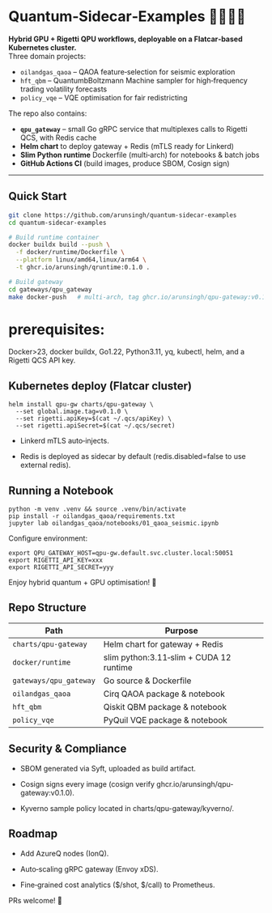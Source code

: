 # Quantum‑Sidecar‑Examples 🚀🔗🧑‍🚀  

**Hybrid GPU + Rigetti QPU workflows, deployable on a Flatcar‑based Kubernetes cluster.**  
Three domain projects:

* `oilandgas_qaoa` – QAOA feature‑selection for seismic exploration  
* `hft_qbm` – QuantumbBoltzmann Machine sampler for high‑frequency trading volatility forecasts  
* `policy_vqe` – VQE optimisation for fair redistricting

The repo also contains:

* **`qpu_gateway`** – small Go gRPC service that multiplexes calls to Rigetti QCS, with Redis cache  
* **Helm chart** to deploy gateway + Redis (mTLS ready for Linkerd)  
* **Slim Python runtime** Dockerfile (multi‑arch) for notebooks & batch jobs  
* **GitHub Actions CI** (build images, produce SBOM, Cosign sign)  

---

## Quick Start

```bash
git clone https://github.com/arunsingh/quantum-sidecar-examples
cd quantum-sidecar-examples

# Build runtime container
docker buildx build --push \
  -f docker/runtime/Dockerfile \
  --platform linux/amd64,linux/arm64 \
  -t ghcr.io/arunsingh/qruntime:0.1.0 .

# Build gateway
cd gateways/qpu_gateway
make docker-push   # multi-arch, tag ghcr.io/arunsingh/qpu-gateway:v0.1.0

```

# prerequisites:
Docker>23, docker buildx, Go1.22, Python3.11, yq, kubectl, helm, and a Rigetti QCS API key.

## Kubernetes deploy (Flatcar cluster)
```
helm install qpu-gw charts/qpu-gateway \
  --set global.image.tag=v0.1.0 \
  --set rigetti.apiKey=$(cat ~/.qcs/apiKey) \
  --set rigetti.apiSecret=$(cat ~/.qcs/secret)

```
- Linkerd mTLS auto‑injects.

- Redis is deployed as sidecar by default (redis.disabled=false to use external redis).

## Running a Notebook
```
python -m venv .venv && source .venv/bin/activate
pip install -r oilandgas_qaoa/requirements.txt
jupyter lab oilandgas_qaoa/notebooks/01_qaoa_seismic.ipynb

```
Configure environment:
```
export QPU_GATEWAY_HOST=qpu-gw.default.svc.cluster.local:50051
export RIGETTI_API_KEY=xxx
export RIGETTI_API_SECRET=yyy

```
Enjoy hybrid quantum + GPU optimisation! 🎉

## Repo Structure
| Path                   | Purpose                                 |
| ---------------------- | --------------------------------------- |
| `charts/qpu-gateway`   | Helm chart for gateway + Redis          |
| `docker/runtime`       | slim python:3.11‑slim + CUDA 12 runtime |
| `gateways/qpu_gateway` | Go source & Dockerfile                  |
| `oilandgas_qaoa`       | Cirq QAOA package & notebook            |
| `hft_qbm`              | Qiskit QBM package & notebook           |
| `policy_vqe`           | PyQuil VQE package & notebook           |


## Security & Compliance

- SBOM generated via Syft, uploaded as build artifact.

- Cosign signs every image (cosign verify ghcr.io/arunsingh/qpu-gateway:v0.1.0).

- Kyverno sample policy located in charts/qpu-gateway/kyverno/.

## Roadmap

- Add AzureQ nodes (IonQ).

- Auto‑scaling gRPC gateway (Envoy xDS).

- Fine‑grained cost analytics ($/shot, $/call) to Prometheus.

PRs welcome! 🙏
